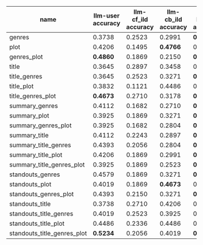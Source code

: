 | name                         | llm-user accuracy | llm-cf_ild accuracy | llm-cb_ild accuracy | llm-bin_div accuracy | cf_ild list selections | cb-ild list selections | bin_div list selections |
|------------------------------|-------------------|--------------------|--------------------|---------------------|------------------------|------------------------|-------------------------|
| genres                       | 0.3738            | 0.2523             | 0.2991             | **0.4579**          | 0.2336                | 0.2991                | **0.4673**               |
| plot                         | 0.4206            | 0.1495             | **0.4766**         | 0.3832              | 0.1308                | **0.4766**            | 0.3925                   |
| genres_plot                  | **0.4860**         | 0.1869             | 0.2150             | **0.6262**          | 0.1495                | 0.2150                | **0.6355**               |
| title                        | 0.3645            | 0.2897             | 0.3458             | 0.4112              | 0.2336                | 0.3458                | 0.4206                   |
| title_genres                 | 0.3645            | 0.2523             | 0.3271             | **0.4766**          | 0.1869                | 0.3271                | **0.4860**               |
| title_plot                   | 0.3832            | 0.1121             | 0.4486             | 0.4206              | 0.1215                | 0.4486                | 0.4299                   |
| title_genres_plot            | **0.4673**         | 0.2710             | 0.3178             | **0.4673**          | 0.2056                | 0.3178                | **0.4766**               |
| summary_genres               | 0.4112            | 0.1682             | 0.2710             | **0.5981**          | 0.1495                | 0.2710                | **0.5794**               |
| summary_plot                 | 0.3925            | 0.1869             | 0.3271             | **0.5514**          | 0.1402                | 0.3271                | **0.5327**               |
| summary_genres_plot          | 0.3925            | 0.1682             | 0.2804             | **0.6168**          | 0.1215                | 0.2804                | **0.5981**               |
| summary_title                | 0.4112            | 0.2243             | 0.2897             | **0.5794**          | 0.1495                | 0.2897                | **0.5607**               |
| summary_title_genres         | 0.4393            | 0.2056             | 0.2804             | **0.5888**          | 0.1495                | 0.2804                | **0.5701**               |
| summary_title_plot           | 0.4206            | 0.1869             | 0.2991             | **0.5888**          | 0.1308                | 0.2991                | **0.5701**               |
| summary_title_genres_plot    | 0.3925            | 0.1869             | 0.2523             | **0.5981**          | 0.1682                | 0.2523                | **0.5794**               |
| standouts_genres             | 0.4579            | 0.1869             | 0.3271             | **0.5234**          | 0.1589                | 0.3271                | **0.5140**               |
| standouts_plot               | 0.4019            | 0.1869             | **0.4673**         | 0.3738              | 0.1682                | **0.4673**            | 0.3645                   |
| standouts_genres_plot        | 0.4393            | 0.2150             | 0.3271             | **0.5234**          | 0.1589                | 0.3271                | **0.5140**               |
| standouts_title              | 0.3738            | 0.2710             | 0.4206             | 0.3738              | 0.2150                | 0.4206                | 0.3645                   |
| standouts_title_genres       | 0.4019            | 0.2523             | 0.3925             | 0.4112              | 0.1869                | 0.3925                | 0.4206                   |
| standouts_title_plot         | 0.4486            | 0.2336             | 0.4486             | 0.3832              | 0.1776                | 0.4486                | 0.3738                   |
| standouts_title_genres_plot  | **0.5234**         | 0.2056             | 0.4019             | **0.4673**          | 0.1402                | 0.4019                | **0.4579**               |